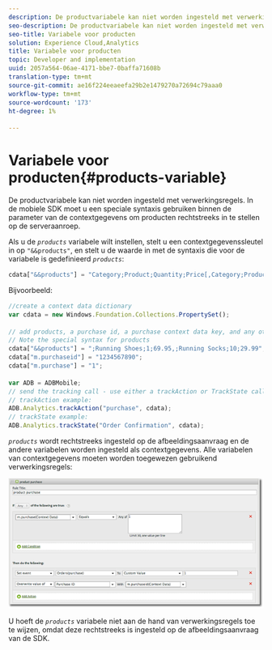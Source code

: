 ```yaml
---
description: De productvariabele kan niet worden ingesteld met verwerkingsregels. In de mobiele SDK moet u een speciale syntaxis gebruiken binnen de parameter van de contextgegevens om producten rechtstreeks in te stellen op de serveraanroep.
seo-description: De productvariabele kan niet worden ingesteld met verwerkingsregels. In de mobiele SDK moet u een speciale syntaxis gebruiken binnen de parameter van de contextgegevens om producten rechtstreeks in te stellen op de serveraanroep.
seo-title: Variabele voor producten
solution: Experience Cloud,Analytics
title: Variabele voor producten
topic: Developer and implementation
uuid: 2057a564-06ae-4171-bbe7-0baffa71608b
translation-type: tm+mt
source-git-commit: ae16f224eeaeefa29b2e1479270a72694c79aaa0
workflow-type: tm+mt
source-wordcount: '173'
ht-degree: 1%

---
```



# Variabele voor producten{#products-variable}

De productvariabele kan niet worden ingesteld met verwerkingsregels. In de mobiele SDK moet u een speciale syntaxis gebruiken binnen de parameter van de contextgegevens om producten rechtstreeks in te stellen op de serveraanroep.

Als u de *`products`* variabele wilt instellen, stelt u een contextgegevenssleutel in op `"&&products"`, en stelt u de waarde in met de syntaxis die voor de variabele is gedefinieerd *`products`*:

```js
cdata["&&products"] = "Category;Product;Quantity;Price[,Category;Product;Quantity;Price]";
```

Bijvoorbeeld:

```js
//create a context data dictionary 
var cdata = new Windows.Foundation.Collections.PropertySet(); 
 
// add products, a purchase id, a purchase context data key, and any other data you want to collect. 
// Note the special syntax for products 
cdata["&&products"] = ";Running Shoes;1;69.95,;Running Socks;10;29.99"; 
cdata["m.purchaseid"] = "1234567890"; 
cdata["m.purchase"] = "1"; 
 
var ADB = ADBMobile; 
// send the tracking call - use either a trackAction or TrackState call. 
// trackAction example: 
ADB.Analytics.trackAction("purchase", cdata); 
// trackState example: 
ADB.Analytics.trackState("Order Confirmation", cdata);
```

*`products`* wordt rechtstreeks ingesteld op de afbeeldingsaanvraag en de andere variabelen worden ingesteld als contextgegevens. Alle variabelen van contextgegevens moeten worden toegewezen gebruikend verwerkingsregels:

![](assets/products-procrules.png)

U hoeft de *`products`* variabele niet aan de hand van verwerkingsregels toe te wijzen, omdat deze rechtstreeks is ingesteld op de afbeeldingsaanvraag van de SDK.

